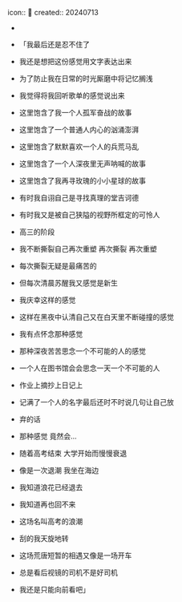 icon:: 📝
created:: 20240713

-

- 「我最后还是忍不住了
- 我还是想把这份感觉用文字表达出来
- 为了防止我在日常的时光厮磨中将记忆搁浅
- 我觉得将我回听歌单的感觉说出来
- 这里饱含了我一个人孤军奋战的故事
- 这里饱含了一个普通人内心的汹涌澎湃
- 这里饱含了默默喜欢一个人的兵荒马乱
- 这里饱含了一个人深夜里无声呐喊的故事
- 这里饱含了我再寻玫瑰的小小星球的故事
- 有时我自诩自己是寻找真理的堂吉诃德
- 有时我又是被自己狭隘的视野所框定的可怜人
- 高三的阶段
- 我不断撕裂自己再次重塑 再次撕裂 再次重塑
- 每次撕裂无疑是最痛苦的
- 但每次清晨苏醒我又感觉是新生
- 我庆幸这样的感觉
- 这样在黑夜中认清自己又在白天里不断碰撞的感觉
- 我有点怀念那种感觉
- 那种深夜苦苦思念一个不可能的人的感觉
- 一个人在图书馆会会思念一天一个不可能的人
- 作业上摘抄上日记上
- 记满了一个人的名字最后还时不时说几句让自己放
- 弃的话
- 那种感觉 竟然会...
- 随着高考结束 大学开始而慢慢衰退
- 像是一次退潮 我坐在海边
- 我知道浪花已经退去
- 我知道再也回不来
- 这场名叫高考的浪潮
- 刮的我天旋地转
- 这场荒唐短暂的相遇又像是一场开车
- 总是看后视镜的司机不是好司机
- 我还是只能向前看吧」